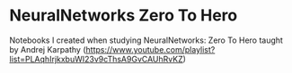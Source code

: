 # NeuralNetworks Zero To Hero
Notebooks I created when studying NeuralNetworks: Zero To Hero taught by Andrej Karpathy (https://www.youtube.com/playlist?list=PLAqhIrjkxbuWI23v9cThsA9GvCAUhRvKZ)
